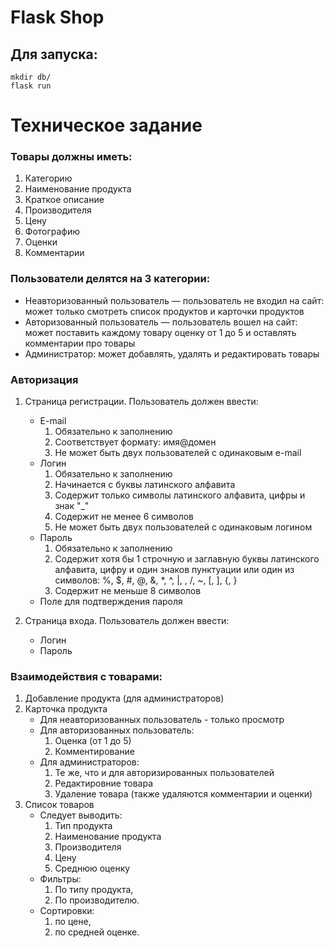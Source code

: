 # Flask Shop

## Для запуска:

``` 
mkdir db/
flask run
```

# Техническое задание

### Товары должны иметь:

1. Категорию
2. Наименование продукта
3. Краткое описание
4. Производителя
5. Цену
6. Фотографию
7. Оценки
8. Комментарии

### Пользователи делятся на 3 категории:

- Неавторизованный пользователь — пользователь не входил на сайт: может только смотреть список продуктов и карточки
  продуктов
- Авторизованный пользователь — пользователь вошел на сайт: может поставить каждому товару оценку от 1 до 5 и оставлять
  комментарии про товары
- Администратор: может добавлять, удалять и редактировать товары

### Авторизация

1. Страница регистрации. Пользователь должен ввести:
    - E-mail
        1. Обязательно к заполнению
        2. Соответствует формату: имя@домен
        3. Не может быть двух пользователей с одинаковым e-mail
    - Логин
        1. Обязательно к заполнению
        2. Начинается с буквы латинского алфавита
        3. Содержит только символы латинского алфавита, цифры и знак "_"
        4. Содержит не менее 6 символов
        5. Не может быть двух пользователей с одинаковым логином
    - Пароль
        1. Обязательно к заполнению
        2. Содержит хотя бы 1 строчную и заглавную буквы латинского алфавита, цифру и один знаков пунктуации или один из
           символов: %, $, #, @, &, *, ^, |, \, /, ~, [, ], {, }
        3. Содержит не меньше 8 символов
    - Поле для подтверждения пароля

2. Страница входа. Пользователь должен ввести:
    - Логин
    - Пароль

### Взаимодействия с товарами:

1. Добавление продукта (для администраторов)
2. Карточка продукта
    - Для неавторизованных пользователь - только просмотр
    - Для авторизованных пользователь:
        1. Оценка (от 1 до 5)
        2. Комментирование
    - Для администраторов:
        1. Те же, что и для авторизированных пользователей
        2. Редактировние товара
        3. Удаление товара (также удаляются комментарии и оценки)
3. Список товаров
    - Следует выводить:
        1. Тип продукта
        2. Наименование продукта
        3. Производителя
        4. Цену
        5. Среднюю оценку
    - Фильтры:
        1. По типу продукта,
        2. По производителю.
    - Сортировки:
        1. по цене,
        2. по средней оценке.
